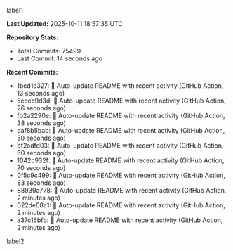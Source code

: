 
label1 
<!-- ACTIVITY_START -->
**Last Updated:** 2025-10-11 18:57:35 UTC

**Repository Stats:**
- Total Commits: 75499
- Last Commit: 14 seconds ago

**Recent Commits:**
- 1bcd1e327: 🤖 Auto-update README with recent activity (GitHub Action, 13 seconds ago)
- 5ccec9d3d: 🤖 Auto-update README with recent activity (GitHub Action, 26 seconds ago)
- fb2a2290e: 🤖 Auto-update README with recent activity (GitHub Action, 38 seconds ago)
- daf8b5bab: 🤖 Auto-update README with recent activity (GitHub Action, 50 seconds ago)
- bf2adfd03: 🤖 Auto-update README with recent activity (GitHub Action, 60 seconds ago)
- 1042c932f: 🤖 Auto-update README with recent activity (GitHub Action, 70 seconds ago)
- 0f5c9c499: 🤖 Auto-update README with recent activity (GitHub Action, 83 seconds ago)
- 88939a778: 🤖 Auto-update README with recent activity (GitHub Action, 2 minutes ago)
- 022de08c1: 🤖 Auto-update README with recent activity (GitHub Action, 2 minutes ago)
- a37c16bfb: 🤖 Auto-update README with recent activity (GitHub Action, 2 minutes ago)
<!-- ACTIVITY_END -->

label2
